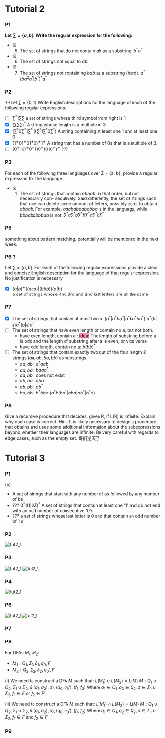 # Tutorial 2
### P1
**Let $\sum = \{a,b\}$. Write the regular expression for the following:**

- [x] 5. The set of strings that do not contain $ab$ as a substring.
	$b^{*}a^{*}$
- [x] 6. The set of strings not equal to $ab$

- [x] 7. The set of strings not containing $bab$ as a substring (hard).
	$a^{*} (ba^{2}a^{*} | b^{*})^{*} a^{*}$

### P2
**Let $\sum = \{0,1\}$
Write English descriptions for the language of each of the following regular expressions:

- [ ] $\sum^{*}1\sum\sum$ 
	a set of strings whose third symbol from right is 1
- [x] $(\sum\sum\sum)^{*}$ 
	A string whose length is a multiple of 3
- [x] $(\sum^*0\sum^*1\sum^*)|(\sum^*1\sum^*0\sum^*)$
	A string containing at least one 1 and at least one 0
- [x] $(1^∗01^∗01^∗0)^∗1^∗$ 
	A string that has a number of 0s that is a multiple of 3.
- [ ] $(0^∗10)^∗0^∗110^∗(010^∗)^∗$ 
	???

### P3
For each of the following three languages over Σ = {a, b}, provide a regular expression for the language.

- [x] 1. The set of strings that contain $abbab$, in that order, but not necessarily con- secutively. Said differently, the set of strings such that one can delete some amount of letters, possibly zero, to obtain $abbab$. For example, $aaababaababba$ is in the language, while $bbbababbbaa$ is not.
	$\sum^*a\sum^*b\sum^*b\sum^*a\sum^*b\sum^*$


### P5 
something about pattern matching, potentially will be mentioned in the next week.

### P6 ? 
Let $\sum = \{a,b\}$. For each of the following regular expressions,provide a clear and concise English description for the language of that regular expression. No justification is necessary

- [x] $(a|b)^∗((aaa)|(bbb))(a|b)$  
	a set of strings whose 4nd,3rd and 2nd last letters are all the same

### P7
- [x] The set of strings that contain at most two b.
	$(a^* | a^* b a^* | a^*ba^*ba^*)$
	$a^*(b|\epsilon)a^*(b|\epsilon)a^*$
- [ ] The set of strings that have even length or contain no a, but not both.
	- have even length, contain a : 
	<mark style="background: #FF5582A6;">idea:</mark>  The length of substring before a is odd and the length of substring after a is even, or vice versa
	- have odd length, contain no a: $b(bb)^*$
- [ ] The set of strings that contain exactly two out of the four length 2 strings $(aa, ab, ba, bb)$ as substrings.
	 - $aa,ab$ : $a^*aab$  
	 - $aa,ba$ : $baaa^*$
	 - $aa,bb$ : does not exist
	 - $ab,ba$ : $aba$
	 - $ab,bb$ : $ab^*$
	 - $ba,bb$ : $b^*bba$
	$(a^*b | ba^* | aba | ab^* |b^*a)$
	
### P8
Give a recursive procedure that decides, given R, if L(R) is infinite. Explain why each case is correct. 
Hint: It is likely necessary to design a procedure that obtains and uses some additional information about the subexpressions beyond whether their languages are infinite. Be very careful with regards to edge cases, such as the empty set.
哥们逆天了

# Tutorial 3

### P1
(b)
- A set of strings that start with any number of as followed by any number of bs
- ??? $0^*1(1|0\Sigma)^*$ A set of strings that contain at least one '1' and do not end with an odd number of consecutive '0's
- ??? a set of strings whose last letter is 0 and that contain an odd number of 1 s

### P2

![tut2_1](Graphs/tut2_1.jpg)

### P3
![tut2_1](Graphs/tut2_2.jpg)
![tut2_1](Graphs/tut2_3.jpg)

### P4
 
![tut2_1](Graphs/tut2_8.jpg)





### P6
![tut2_1](Graphs/tut2_5.jpg)![tut2_1](Graphs/tut2_6.jpg)


### P7



### P8
For DFAs $M_1,M_2$:

- $M_1: Q_1,\Sigma_1,\delta_1,q_0,F$
- $M_2: Q_2,\Sigma_2,\delta_2,q_0',F'$

(i) We need to construct a DFA $M$ such that: $L(M_1) \cup L(M_2) = L(M)$
$M: Q_1 \cup Q_2 , \Sigma_1 \cup \Sigma_2, \delta((q_1,q_2),\sigma),(q_0,q_0'),(f_1,f_2)$
Where $q_1 \in Q_1, q_2 \in Q_2, \sigma \in \Sigma_1 \cup \Sigma_2, f_1 \in F$ or $f_2 \in F'$

(ii) We need to construct a DFA $M$ such that: $L(M_1) \cap L(M_2) = L(M)$
$M: Q_1 \cup Q_2 , \Sigma_1 \cup \Sigma_2, \delta((q_1,q_2),\sigma),(q_0,q_0'),(f_1,f_2)$
Where $q_1 \in Q_1, q_2 \in Q_2, \sigma \in \Sigma_1 \cup \Sigma_2, f_1 \in F$ and $f_2 \in F'$



### P9










